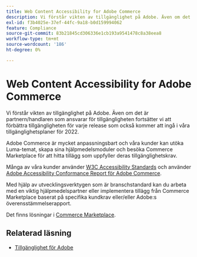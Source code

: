 ```yaml
---
title: Web Content Accessibility for Adobe Commerce
description: Vi förstår vikten av tillgänglighet på Adobe. Även om det är partnern/handlaren som ansvarar för tillgängligheten fortsätter vi att förbättra tillgängligheten för varje release som också kommer att ingå i våra tillgänglighetsplaner för 2022.  '
exl-id: f3b4025e-37ef-44fc-9a18-b0d159994062
feature: Compliance
source-git-commit: 83b21845cd306336e1cb193a9541478c8a38eea8
workflow-type: tm+mt
source-wordcount: '186'
ht-degree: 0%

---
```


# Web Content Accessibility for Adobe Commerce

Vi förstår vikten av tillgänglighet på Adobe. Även om det är partnern/handlaren som ansvarar för tillgängligheten fortsätter vi att förbättra tillgängligheten för varje release som också kommer att ingå i våra tillgänglighetsplaner för 2022.

Adobe Commerce är mycket anpassningsbart och våra kunder kan utöka Luma-temat, skapa sina hjälpmedelsmoduler och besöka Commerce Marketplace för att hitta tillägg som uppfyller deras tillgänglighetskrav.

Många av våra kunder använder [W3C Accessibility Standards](https://www.w3.org/WAI/standards-guidelines/) och använder [Adobe Accessibility Conformance Report för Adobe Commerce](https://www.adobe.com/accessibility/compliance/adobe-commerce-2021-acr.html).

Med hjälp av utvecklingsverktygen som är branschstandard kan du arbeta med en viktig hjälpmedelspartner eller implementera tillägg från Commerce Marketplace baserat på specifika kundkrav eller/eller Adobe:s överensstämmelserapport.

Det finns lösningar i [Commerce Marketplace](https://marketplace.magento.com/).

## Relaterad läsning

* [Tillgänglighet för Adobe](https://www.adobe.com/accessibility.html)
